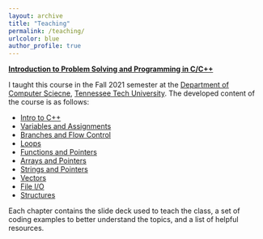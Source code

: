 ```yaml
---
layout: archive
title: "Teaching"
permalink: /teaching/
urlcolor: blue
author_profile: true
---
```


**[Introduction to Problem Solving and Programming in C/C++](https://github.com/AhsanAyub/tntech_csc_1300_fall_2021)**

I taught this course in the Fall 2021 semester at the [Department of Computer Sciecne](https://www.tntech.edu/engineering/programs/csc/index.php), [Tennessee Tech University](https://www.tntech.edu/). The developed content of the course is as follows:

* [Intro to C++](https://github.com/AhsanAyub/tntech_csc_1300_fall_2021/tree/main/1_intro_to_c%2B%2B)
* [Variables and Assignments](https://github.com/AhsanAyub/tntech_csc_1300_fall_2021/tree/main/2_variables_and_assignments)
* [Branches and Flow Control](https://github.com/AhsanAyub/tntech_csc_1300_fall_2021/tree/main/3_branches_and_flow_control)
* [Loops](https://github.com/AhsanAyub/tntech_csc_1300_fall_2021/tree/main/4_loops)
* [Functions and Pointers](https://github.com/AhsanAyub/tntech_csc_1300_fall_2021/tree/main/5_functions_and_pointers)
* [Arrays and Pointers](https://github.com/AhsanAyub/tntech_csc_1300_fall_2021/tree/main/6_arrays_and_pointers)
* [Strings and Pointers](https://github.com/AhsanAyub/tntech_csc_1300_fall_2021/tree/main/7_strings_and_pointers)
* [Vectors](https://github.com/AhsanAyub/tntech_csc_1300_fall_2021/tree/main/8_vectors)
* [File I/O](https://github.com/AhsanAyub/tntech_csc_1300_fall_2021/tree/main/9_file_io)
* [Structures](https://github.com/AhsanAyub/tntech_csc_1300_fall_2021/tree/main/10_structures)

Each chapter contains the slide deck used to teach the class, a set of coding examples to better understand the topics, and a list of helpful resources.
